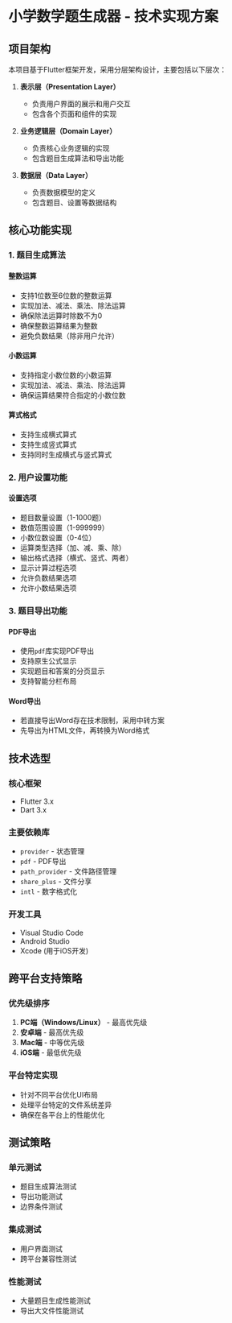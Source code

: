# 小学数学题生成器 - 技术实现方案

## 项目架构

本项目基于Flutter框架开发，采用分层架构设计，主要包括以下层次：

1. **表示层（Presentation Layer）**
   - 负责用户界面的展示和用户交互
   - 包含各个页面和组件的实现

2. **业务逻辑层（Domain Layer）**
   - 负责核心业务逻辑的实现
   - 包含题目生成算法和导出功能

3. **数据层（Data Layer）**
   - 负责数据模型的定义
   - 包含题目、设置等数据结构

## 核心功能实现

### 1. 题目生成算法

#### 整数运算
- 支持1位数至6位数的整数运算
- 实现加法、减法、乘法、除法运算
- 确保除法运算时除数不为0
- 确保整数运算结果为整数
- 避免负数结果（除非用户允许）

#### 小数运算
- 支持指定小数位数的小数运算
- 实现加法、减法、乘法、除法运算
- 确保运算结果符合指定的小数位数

#### 算式格式
- 支持生成横式算式
- 支持生成竖式算式
- 支持同时生成横式与竖式算式

### 2. 用户设置功能

#### 设置选项
- 题目数量设置（1-1000题）
- 数值范围设置（1-999999）
- 小数位数设置（0-4位）
- 运算类型选择（加、减、乘、除）
- 输出格式选择（横式、竖式、两者）
- 显示计算过程选项
- 允许负数结果选项
- 允许小数结果选项

### 3. 题目导出功能

#### PDF导出
- 使用`pdf`库实现PDF导出
- 支持原生公式显示
- 实现题目和答案的分页显示
- 支持智能分栏布局

#### Word导出
- 若直接导出Word存在技术限制，采用中转方案
- 先导出为HTML文件，再转换为Word格式

## 技术选型

### 核心框架
- Flutter 3.x
- Dart 3.x

### 主要依赖库
- `provider` - 状态管理
- `pdf` - PDF导出
- `path_provider` - 文件路径管理
- `share_plus` - 文件分享
- `intl` - 数字格式化

### 开发工具
- Visual Studio Code
- Android Studio
- Xcode (用于iOS开发)

## 跨平台支持策略

### 优先级排序
1. **PC端（Windows/Linux）** - 最高优先级
2. **安卓端** - 最高优先级
3. **Mac端** - 中等优先级
4. **iOS端** - 最低优先级

### 平台特定实现
- 针对不同平台优化UI布局
- 处理平台特定的文件系统差异
- 确保在各平台上的性能优化

## 测试策略

### 单元测试
- 题目生成算法测试
- 导出功能测试
- 边界条件测试

### 集成测试
- 用户界面测试
- 跨平台兼容性测试

### 性能测试
- 大量题目生成性能测试
- 导出大文件性能测试